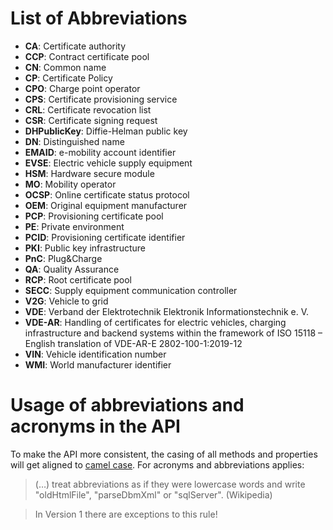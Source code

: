 # List of Abbreviations

 * __CA__: Certificate authority
 * __CCP__: Contract certificate pool
 * __CN__: Common name
 * __CP__: Certificate Policy
 * __CPO__: Charge point operator
 * __CPS__: Certificate provisioning service
 * __CRL__: Certificate revocation list
 * __CSR__: Certificate signing request
 * __DHPublicKey__: Diffie-Helman public key
 * __DN__: Distinguished name
 * __EMAID__: e-mobility account identifier
 * __EVSE__: Electric vehicle supply equipment
 * __HSM__: Hardware secure module
 * __MO__: Mobility operator
 * __OCSP__: Online certificate status protocol
 * __OEM__: Original equipment manufacturer
 * __PCP__: Provisioning certificate pool
 * __PE__: Private environment
 * __PCID__: Provisioning certificate identifier
 * __PKI__: Public key infrastructure
 * __PnC__: Plug&Charge
 * __QA__: Quality Assurance
 * __RCP__: Root certificate pool
 * __SECC__: Supply equipment communication controller
 * __V2G__: Vehicle to grid
 * __VDE__: Verband der Elektrotechnik Elektronik Informationstechnik e. V.
 * __VDE-AR__: Handling of certificates for electric vehicles, charging infrastructure and backend systems within the framework of ISO 15118 – English translation of VDE-AR-E 2802-100-1:2019-12
 * __VIN__: Vehicle identification number
 * __WMI__: World manufacturer identifier


# Usage of abbreviations and acronyms in the API

To make the API more consistent, the casing of all methods and properties will get aligned to [camel case](https://en.wikipedia.org/wiki/Camel_case#Programming_and_coding). For acronyms and abbreviations applies:

> (…) treat abbreviations as if they were lowercase words and write "oldHtmlFile", "parseDbmXml" or "sqlServer". (Wikipedia)

<!-- theme: warning -->

> In Version 1 there are exceptions to this rule!